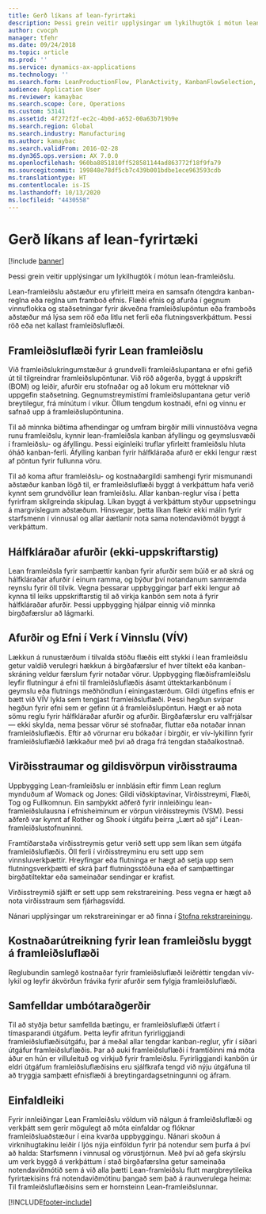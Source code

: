 ```yaml
---
title: Gerð líkans af lean-fyrirtæki
description: Þessi grein veitir upplýsingar um lykilhugtök í mótun lean-framleiðslu.
author: cvocph
manager: tfehr
ms.date: 09/24/2018
ms.topic: article
ms.prod: ''
ms.service: dynamics-ax-applications
ms.technology: ''
ms.search.form: LeanProductionFlow, PlanActivity, KanbanFlowSelection, KanbanFlow
audience: Application User
ms.reviewer: kamaybac
ms.search.scope: Core, Operations
ms.custom: 53141
ms.assetid: 4f272f2f-ec2c-4b0d-a652-00a63b719b9e
ms.search.region: Global
ms.search.industry: Manufacturing
ms.author: kamaybac
ms.search.validFrom: 2016-02-28
ms.dyn365.ops.version: AX 7.0.0
ms.openlocfilehash: 960ba8851810ff528581144ad863772f18f9fa79
ms.sourcegitcommit: 199848e78df5cb7c439b001bdbe1ece963593cdb
ms.translationtype: HT
ms.contentlocale: is-IS
ms.lasthandoff: 10/13/2020
ms.locfileid: "4430558"
---
```

# <a name="modeling-a-lean-organization"></a>Gerð líkans af lean-fyrirtæki

[!include [banner](../includes/banner.md)]

Þessi grein veitir upplýsingar um lykilhugtök í mótun lean-framleiðslu. 

Lean-framleiðslu aðstæður eru yfirleitt meira en samsafn ótengdra kanban-reglna eða reglna um framboð efnis. Flæði efnis og afurða í gegnum vinnuflokka og staðsetningar fyrir ákveðna framleiðslupöntun eða framboðs aðstæður má lýsa sem röð eða litlu net ferli eða flutningsverkþáttum. Þessi röð eða net kallast framleiðsluflæði.

## <a name="production-flows-in-lean-manufacturing"></a>Framleiðsluflæði fyrir Lean framleiðslu
Við framleiðslukringumstæður á grundvelli framleiðslupantana er efni gefið út til tilgreindrar framleiðslupöntunar. Við röð aðgerða, byggt á uppskrift (BOM) og leiðir, afurðir eru stofnaðar og að lokum eru mótteknar við uppgefin staðsetning. Gegnumstreymistími framleiðslupantana getur verið breytilegur, frá mínútum í vikur. Öllum tengdum kostnaði, efni og vinnu er safnað upp á framleiðslupöntunina. 

Til að minnka biðtíma afhendingar og umfram birgðir milli vinnustöðva vegna runu framleiðslu, kynnir lean-framleiðsla kanban áfyllingu og geymslusvæði í framleiðslu- og áfyllingu. Þessi eiginleiki truflar yfirleitt framleiðslu hluta óháð kanban-ferli. Áfylling kanban fyrir hálfkláraða afurð er ekki lengur ræst af pöntun fyrir fullunna vöru. 

Til að koma aftur framleiðslu- og kostnaðargildi samhengi fyrir mismunandi aðstæður kanban lögð til, er framleiðsluflæði byggt á verkþáttum hafa verið kynnt sem grundvöllur lean framleiðslu. Allar kanban-reglur vísa í þetta fyrirfram skilgreinda skipulag. Líkan byggt á verkþáttum styður uppsetningu á margvíslegum aðstæðum. Hinsvegar, þetta líkan flækir ekki málin fyrir starfsmenn í vinnusal og allar áætlanir nota sama notendaviðmót byggt á verkþáttum.

## <a name="semi-finished-products-non-bom-levels"></a>Hálfkláraðar afurðir (ekki-uppskriftarstig)
Lean framleiðsla fyrir samþættir kanban fyrir afurðir sem búið er að skrá og hálfkláraðar afurðir í einum ramma, og býður því notandanum samræmda reynslu fyrir öll tilvik. Vegna þessarar uppbyggingar þarf ekki lengur að kynna til leiks uppskriftarstig til að virkja kanbön sem nota á fyrir hálfkláraðar afurðir. Þessi uppbygging hjálpar einnig við minnka birgðafærslur að lágmarki.

## <a name="products-and-material-in-work-in-progress"></a>Afurðir og Efni í Verk í Vinnslu (VÍV)
Lækkun á runustærðum í tilvalda stöðu flæðis eitt stykki í lean framleiðslu getur valdið verulegri hækkun á birgðafærslur ef hver tiltekt eða kanban-skráning veldur færslum fyrir notaðar vörur. Uppbygging flæðisframleiðslu leyfir flutningur á efni til framleiðsluflæðis ásamt úttektarkanbönum í geymslu eða flutnings meðhöndlun í einingastærðum. Gildi útgefins efnis er bætt við VÍV lykla sem tengjast framleiðsluflæði. Þessi hegðun svipar hegðun fyrir efni sem er gefinn út á framleiðslupöntun. Hægt er að nota sömu reglu fyrir hálfkláraðar afurðir og afurðir. Birgðafærslur eru valfrjálsar — ekki skylda, nema þessar vörur sé stofnaðar, fluttar eða notaðar innan framleiðsluflæðis. Eftir að vörurnar eru bókaðar í birgðir, er vív-lykillinn fyrir framleiðsluflæðið lækkaður með því að draga frá tengdan staðalkostnað.

## <a name="value-streams-and-value-stream-mapping"></a>Virðisstraumar og gildisvörpun virðisstrauma
Uppbygging Lean-framleiðslu er innblásin eftir fimm Lean reglum mynduðum af Womack og Jones: Gildi viðskiptavinar, Virðisstreymi, Flæði, Tog og Fullkomnun. Ein samþykkt aðferð fyrir innleiðingu lean-framleiðslulausna í efnisheiminum er vörpun virðisstreymis (VSM). Þessi aðferð var kynnt af Rother og Shook í útgáfu þeirra „Lært að sjá“ í Lean-framleiðslustofnuninni. 

Framtíðarstaða virðisstreymis getur verið sett upp sem líkan sem útgáfa framleiðsluflæðis. Öll ferli í virðisstreyminu eru sett upp sem vinnsluverkþættir. Hreyfingar eða flutninga er hægt að setja upp sem flutningsverkþætti ef skrá þarf flutningsstöðuna eða ef samþættingar birgðatiltektar eða sameinaðar sendingar er krafist. 

Virðisstreymið sjálft er sett upp sem rekstrareining. Þess vegna er hægt að nota virðisstraum sem fjárhagsvídd.

Nánari upplýsingar um rekstrareiningar er að finna í [Stofna rekstrareiningu](../../fin-and-ops/organization-administration/tasks/create-operating-unit.md).

## <a name="costing-for-lean-manufacturing-based-on-the-production-flow"></a>Kostnaðarútreikning fyrir lean framleiðslu byggt á framleiðsluflæði
Reglubundin samlegð kostnaðar fyrir framleiðsluflæði leiðréttir tengdan vív-lykil og leyfir ákvörðun frávika fyrir afurðir sem fylgja framleiðsluflæði.

## <a name="continuous-improvement"></a>Samfelldar umbótaraðgerðir
Til að styðja betur samfellda bætingu, er framleiðsluflæði útfært í tímasparandi útgáfum. Þetta leyfir afritun fyrirliggjandi framleiðsluflæðisútgáfu, þar á meðal allar tengdar kanban-reglur, yfir í síðari útgáfur framleiðsluflæðis. Þar að auki framleiðsluflæði í framtíðinni má móta áður en hún er villuleituð og virkjuð fyrir framleiðslu. Fyrirliggjandi kanbön úr eldri útgáfum framleiðsluflæðisins eru sjálfkrafa tengd við nýju útgáfuna til að tryggja samþætt efnisflæði á breytingardagsetningunni og áfram.

## <a name="simplicity"></a>Einfaldleiki
Fyrir innleiðingar Lean Framleiðslu völdum við nálgun á framleiðsluflæði og verkþátt sem gerir mögulegt að móta einfaldar og flóknar framleiðsluaðstæður í eina kvarða uppbyggingu. Nánari skoðun á virknihugtakinu leiðir í ljós nýja einföldun fyrir þá notendur sem þurfa á því að halda: Starfsmenn í vinnusal og vörustjórnun. Með því að gefa skýrslu um verk byggð á verkþáttum í stað birgðafærslna getur sameinaða notendaviðmótið sem á við alla þætti Lean-framleiðslu flutt margbreytileika fyrirtækisins frá notendaviðmótinu þangað sem það á raunverulega heima: Til framleiðsluflæðisins sem er hornsteinn Lean-framleiðslunnar.





[!INCLUDE[footer-include](../../includes/footer-banner.md)]